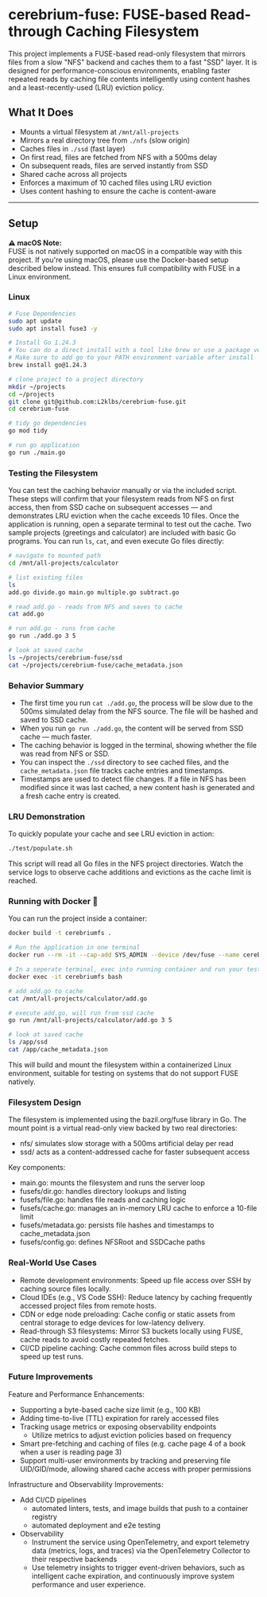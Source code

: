 # cerebrium-fuse: FUSE-based Read-through Caching Filesystem

This project implements a FUSE-based read-only filesystem that mirrors files from a slow "NFS" backend and caches them to a fast "SSD" layer. It is designed for performance-conscious environments, enabling faster repeated reads by caching file contents intelligently using content hashes and a least-recently-used (LRU) eviction policy.

## What It Does

- Mounts a virtual filesystem at `/mnt/all-projects`
- Mirrors a real directory tree from `./nfs` (slow origin)
- Caches files in `./ssd` (fast layer)
- On first read, files are fetched from NFS with a 500ms delay
- On subsequent reads, files are served instantly from SSD
- Shared cache across all projects
- Enforces a maximum of 10 cached files using LRU eviction
- Uses content hashing to ensure the cache is content-aware

---

## Setup

**⚠️ macOS Note:**  
FUSE is not natively supported on macOS in a compatible way with this project. If you're using macOS, please use the Docker-based setup described below instead. This ensures full compatibility with FUSE in a Linux environment.

### Linux

```bash
# Fuse Dependencies
sudo apt update
sudo apt install fuse3 -y

# Install Go 1.24.3
# You can do a direct install with a tool like brew or use a package version manager like asdf
# Make sure to add go to your PATH environment variable after install
brew install go@1.24.3

# clone project to a project directory
mkdir ~/projects
cd ~/projects
git clone git@github.com:L2klbs/cerebrium-fuse.git
cd cerebrium-fuse

# tidy go dependencies
go mod tidy

# run go application
go run ./main.go
```

### Testing the Filesystem

You can test the caching behavior manually or via the included script. These steps will confirm that your filesystem reads from NFS on first access, then from SSD cache on subsequent accesses — and demonstrates LRU eviction when the cache exceeds 10 files. Once the application is running, open a separate terminal to test out the cache. Two sample projects (greetings and calculator) are included with basic Go programs.
You can run `ls`, `cat`, and even execute Go files directly:

```bash
# navigate to mounted path
cd /mnt/all-projects/calculator

# list existing files
ls
add.go divide.go main.go multiple.go subtract.go

# read add.go - reads from NFS and saves to cache
cat add.go

# run add.go - runs from cache
go run ./add.go 3 5

# look at saved cache
ls ~/projects/cerebrium-fuse/ssd
cat ~/projects/cerebrium-fuse/cache_metadata.json
```

### Behavior Summary
* The first time you run `cat ./add.go`, the process will be slow due to the 500ms simulated delay from the NFS source. The file will be hashed and saved to SSD cache.
* When you run `go run ./add.go`, the content will be served from SSD cache — much faster.
* The caching behavior is logged in the terminal, showing whether the file was read from NFS or SSD.
* You can inspect the `./ssd` directory to see cached files, and the `cache_metadata.json` file tracks cache entries and timestamps.
* Timestamps are used to detect file changes. If a file in NFS has been modified since it was last cached, a new content hash is generated and a fresh cache entry is created.

### LRU Demonstration
To quickly populate your cache and see LRU eviction in action:

```bash
./test/populate.sh
```

This script will read all Go files in the NFS project directories. Watch the service logs to observe cache additions and evictions as the cache limit is reached.

### Running with Docker 🐳
You can run the project inside a container:

```bash
docker build -t cerebriumfs .

# Run the application in one terminal
docker run --rm -it --cap-add SYS_ADMIN --device /dev/fuse --name cerebriumfs cerebriumfs

# In a seperate terminal, exec into running container and run your test
docker exec -it cerebriumfs bash

# add add.go to cache
cat /mnt/all-projects/calculator/add.go

# execute add.go, will run from ssd cache
go run /mnt/all-projects/calculator/add.go 3 5

# look at saved cache
ls /app/ssd
cat /app/cache_metadata.json
```

This will build and mount the filesystem within a containerized Linux environment, suitable for testing on systems that do not support FUSE natively.

### Filesystem Design

The filesystem is implemented using the bazil.org/fuse library in Go. The mount point is a virtual read-only view backed by two real directories:

* nfs/ simulates slow storage with a 500ms artificial delay per read
* ssd/ acts as a content-addressed cache for faster subsequent access

Key components:
* main.go: mounts the filesystem and runs the server loop
* fusefs/dir.go: handles directory lookups and listing
* fusefs/file.go: handles file reads and caching logic
* fusefs/cache.go: manages an in-memory LRU cache to enforce a 10-file limit
* fusefs/metadata.go: persists file hashes and timestamps to cache_metadata.json
* fusefs/config.go: defines NFSRoot and SSDCache paths

### Real-World Use Cases
* Remote development environments: Speed up file access over SSH by caching source files locally.
* Cloud IDEs (e.g., VS Code SSH): Reduce latency by caching frequently accessed project files from remote hosts.
* CDN or edge node preloading: Cache config or static assets from central storage to edge devices for low-latency delivery.
* Read-through S3 filesystems: Mirror S3 buckets locally using FUSE, cache reads to avoid costly repeated fetches.
* CI/CD pipeline caching: Cache common files across build steps to speed up test runs.

### Future Improvements
Feature and Performance Enhancements:
* Supporting a byte-based cache size limit (e.g., 100 KB)
* Adding time-to-live (TTL) expiration for rarely accessed files
* Tracking usage metrics or exposing observability endpoints
    * Utilize metrics to adjust eviction policies based on frequency
* Smart pre-fetching and caching of files (e.g. cache page 4 of a book when a user is reading page 3)
* Support multi-user environments by tracking and preserving file UID/GID/mode, allowing shared cache access with proper permissions

Infrastructure and Observability Improvements:
* Add CI/CD pipelines
    * automated linters, tests, and image builds that push to a container registry
    * automated deployment and e2e testing
* Observability
    * Instrument the service using OpenTelemetry, and export telemetry data (metrics, logs, and traces) via the OpenTelemetry Collector to their respective backends
    * Use telemetry insights to trigger event-driven behaviors, such as intelligent cache expiration, and continuously improve system performance and user experience.